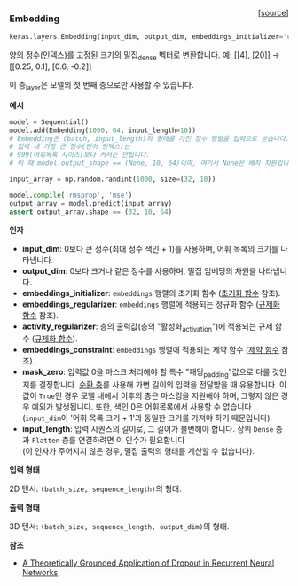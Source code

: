 <span style="float:right;">[[source]](https://github.com/keras-team/keras/blob/master/keras/layers/embeddings.py#L16)</span>
### Embedding

```python
keras.layers.Embedding(input_dim, output_dim, embeddings_initializer='uniform', embeddings_regularizer=None, activity_regularizer=None, embeddings_constraint=None, mask_zero=False, input_length=None)
```

양의 정수(인덱스)를 고정된 크기의 밀집<sub>dense</sub> 벡터로 변환합니다.
예: [[4], [20]] → [[0.25, 0.1], [0.6, -0.2]]

이 층<sub>layer</sub>은 모델의 첫 번째 층으로만 사용할 수 있습니다.

__예시__


```python
model = Sequential()
model.add(Embedding(1000, 64, input_length=10))
# Embedding은 (batch, input_length)의 형태를 가진 정수 행렬을 입력으로 받습니다.
# 입력 내 가장 큰 정수(단어 인덱스)는
# 999(어휘목록 사이즈)보다 커서는 안됩니다.
# 이 때 model.output_shape == (None, 10, 64)이며, 여기서 None은 배치 차원입니다.

input_array = np.random.randint(1000, size=(32, 10))

model.compile('rmsprop', 'mse')
output_array = model.predict(input_array)
assert output_array.shape == (32, 10, 64)
```

__인자__

- __input_dim__: 0보다 큰 정수(최대 정수 색인 + 1)를 사용하며, 어휘 목록의 크기를 나타냅니다.  
- __output_dim__: 0보다 크거나 같은 정수를 사용하며, 밀집 임베딩의 차원을 나타냅니다.
- __embeddings_initializer__: `embeddings` 행렬의 초기화 함수
    ([초기화 함수](../initializers.md) 참조).
- __embeddings_regularizer__: `embeddings` 행렬에 적용되는
    정규화 함수 
    ([규제화 함수](../regularizers.md) 참조).
- __activity_regularizer__: 층의 출력값(층의 "활성화<sub>activation</sub>")에 적용되는 규제 함수
    ([규제화 함수](../regularizers.md)).
- __embeddings_constraint__: `embeddings` 행렬에 적용되는
    제약 함수
    ([제약 함수](../constraints.md) 참조).
- __mask_zero__: 입력값 0을 마스크 처리해야 할 특수 "패딩<sub>padding</sub>"값으로
    다룰 것인지를 결정합니다.
    [순환 층](recurrent.md)를 사용해 가변
    길이의 입력을 전달받을 때 유용합니다.
    이 값이 `True`인 경우 모델 내에서 이후의 층은
    마스킹을 지원해야 하며, 그렇지 않은 경우 예외가 발생됩니다.
    또한, 색인 0은 어휘목록에서 사용할 수 없습니다(`input_dim`이 '어휘 목록 크기 + 1'과
    동일한 크기를 가져야 하기 때문입니다).
- __input_length__: 입력 시퀀스의 길이로, 그 길이가 불변해야 합니다.
    상위 `Dense` 층과 `Flatten` 층를 연결하려면
    이 인수가 필요합니다   
    (이 인자가 주어지지 않은 경우, 밀집 출력의 형태를 계산할 수 없습니다).

__입력 형태__

2D 텐서: `(batch_size, sequence_length)`의 형태.

__출력 형태__

3D 텐서: `(batch_size, sequence_length, output_dim)`의 형태.

__참조__

- [A Theoretically Grounded Application of Dropout in
   Recurrent Neural Networks](http://arxiv.org/abs/1512.05287)
    
